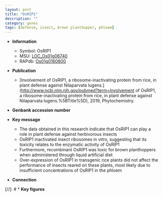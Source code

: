 ```yaml
---
layout: post
title: "OsRIP1"
description: ""
category: genes
tags: [defense, insect, brown planthopper, phloem]
---
```


* **Information**  
    + Symbol: OsRIP1  
    + MSU: [LOC_Os01g06740](http://rice.plantbiology.msu.edu/cgi-bin/ORF_infopage.cgi?orf=LOC_Os01g06740)  
    + RAPdb: [Os01g0160800](http://rapdb.dna.affrc.go.jp/viewer/gbrowse_details/irgsp1?name=Os01g0160800)  

* **Publication**  
    + [Involvement of OsRIP1, a ribosome-inactivating protein from rice, in plant defense against Nilaparvata lugens.](http://www.ncbi.nlm.nih.gov/pubmed?term=Involvement of OsRIP1, a ribosome-inactivating protein from rice, in plant defense against Nilaparvata lugens.%5BTitle%5D), 2019, Phytochemistry.

* **Genbank accession number**  

* **Key message**  
    + The data obtained in this research indicate that OsRIP1 can play a role in plant defense against herbivorous insects
    + OsRIP1 inactivated insect ribosomes in vitro, suggesting that its toxicity relates to the enzymatic activity of OsRIP1
    + Furthermore, recombinant OsRIP1 was toxic for brown planthoppers when administered through liquid artificial diet
    + Over-expression of OsRIP1 in transgenic rice plants did not affect the performance of insects reared on these plants, most likely due to insufficient concentrations of OsRIP1 in the phloem

* **Connection**  

[//]: # * **Key figures**  



